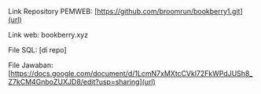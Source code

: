 Link Repository PEMWEB: [https://github.com/broomrun/bookberry1.git](url)

Link web: bookberry.xyz

File SQL: [di repo]

File Jawaban: [https://docs.google.com/document/d/1LcmN7xMXtcCVkl72FkWPdJUSh8_Z7kCM4GnboZUXJD8/edit?usp=sharing](url)
